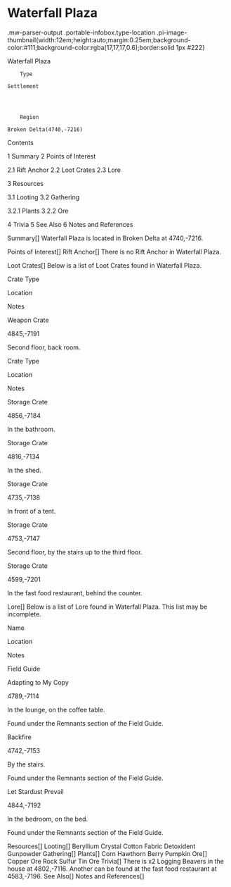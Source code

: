 # Waterfall Plaza

.mw-parser-output .portable-infobox.type-location .pi-image-thumbnail{width:12em;height:auto;margin:0.25em;background-color:#111;background-color:rgba(17,17,17,0.6);border:solid 1px #222}

Waterfall Plaza

	

	
		Type
	
	Settlement



	
		Region
	
	Broken Delta(4740,-7216)




Contents

1 Summary
2 Points of Interest

2.1 Rift Anchor
2.2 Loot Crates
2.3 Lore


3 Resources

3.1 Looting
3.2 Gathering

3.2.1 Plants
3.2.2 Ore




4 Trivia
5 See Also
6 Notes and References



Summary[]
Waterfall Plaza is located in Broken Delta at 4740,-7216.

Points of Interest[]
Rift Anchor[]
There is no Rift Anchor in Waterfall Plaza.

Loot Crates[]
Below is a list of Loot Crates found in Waterfall Plaza.



Crate Type

Location

Notes


Weapon Crate

4845,-7191

Second floor, back room.






Crate Type

Location

Notes


Storage Crate

4856,-7184

In the bathroom.


Storage Crate

4816,-7134

In the shed.


Storage Crate

4735,-7138

In front of a tent.


Storage Crate

4753,-7147

Second floor, by the stairs up to the third floor.


Storage Crate

4599,-7201

In the fast food restaurant, behind the counter.


Lore[]
Below is a list of Lore found in Waterfall Plaza. This list may be incomplete.



Name

Location

Notes

Field Guide


Adapting to My Copy

4789,-7114

In the lounge, on the coffee table.

Found under the Remnants section of the Field Guide.


Backfire

4742,-7153

By the stairs.

Found under the Remnants section of the Field Guide.


Let Stardust Prevail

4844,-7192

In the bedroom, on the bed.

Found under the Remnants section of the Field Guide.


Resources[]
Looting[]
Beryllium Crystal
Cotton Fabric
Detoxident
Gunpowder
Gathering[]
Plants[]
Corn
Hawthorn Berry
Pumpkin
Ore[]
Copper Ore
Rock
Sulfur
Tin Ore
Trivia[]
There is x2 Logging Beavers in the house at 4802,-7116. Another can be found at the fast food restaurant at 4583,-7196.
See Also[]
Notes and References[]
